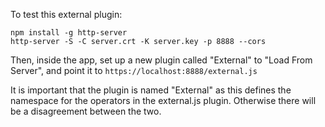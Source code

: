 To test this external plugin:

```
npm install -g http-server
http-server -S -C server.crt -K server.key -p 8888 --cors
```

Then, inside the app, set up a new plugin called "External" to "Load From Server", and point it to
`https://localhost:8888/external.js`

It is important that the plugin is named "External" as this defines the namespace for the operators in the external.js plugin.  Otherwise there will be a disagreement between the two.

